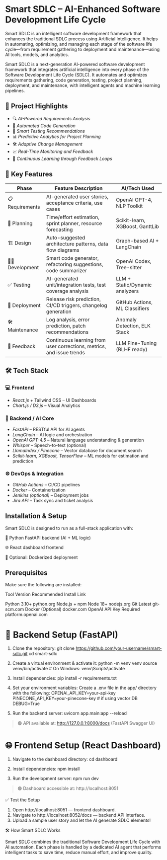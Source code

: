 # Smart SDLC – AI-Enhanced Software Development Life Cycle

Smart SDLC is an intelligent software development framework that enhances the traditional SDLC process using Artificial Intelligence. It helps in automating, optimizing, and managing each stage of the software life cycle—from requirement gathering to deployment and maintenance—using AI tools, models, and analytics.

Smart SDLC is a next-generation AI-powered software development framework that integrates artificial intelligence into every phase of the Software Development Life Cycle (SDLC). It automates and optimizes requirements gathering, code generation, testing, project planning, deployment, and maintenance, with intelligent agents and machine learning pipelines.

## 🧠 Project Highlights

- 🔍 *AI-Powered Requirements Analysis*
- 🤖 *Automated Code Generation*
- 🧪 *Smart Testing Recommendations*
- 📊 *Predictive Analytics for Project Planning*
- 🛠 *Adaptive Change Management*
- 📈 *Real-Time Monitoring and Feedback*
- 🔁 *Continuous Learning through Feedback Loops*

## 🚀 Key Features

| Phase        | Feature Description                                                                 | AI/Tech Used                    |
|--------------|---------------------------------------------------------------------------------------|----------------------------------|
| 📋 Requirements | AI-generated user stories, acceptance criteria, use cases                           | OpenAI GPT-4, NLP Toolkit        |
| 🧠 Planning     | Time/effort estimation, sprint planner, resource forecasting                        | Scikit-learn, XGBoost, GanttLib |
| 🏗 Design       | Auto-suggested architecture patterns, data flow diagrams                            | Graph-based AI + LangChain       |
| 🧑‍💻 Development | Smart code generator, refactoring suggestions, code summarizer                      | OpenAI Codex, Tree-sitter        |
| ✅ Testing      | AI-generated unit/integration tests, test coverage analysis                          | LLM + Static/Dynamic analyzers  |
| 🚀 Deployment   | Release risk prediction, CI/CD triggers, changelog generation                        | GitHub Actions, ML Classifiers   |
| 🛠 Maintenance  | Log analysis, error prediction, patch recommendations                               | Anomaly Detection, ELK Stack     |
| 🔁 Feedback     | Continuous learning from user corrections, metrics, and issue trends                 | LLM Fine-Tuning (RLHF ready)     |

## 🛠 Tech Stack

### 💻 Frontend
- *React.js* + Tailwind CSS – UI Dashboards
- *Chart.js / D3.js* – Visual Analytics

### 🧠 Backend / AI Core
- *FastAPI* – RESTful API for AI agents
- *LangChain* – AI logic and orchestration
- *OpenAI GPT-4.5* – Natural language understanding & generation
- *Whisper* – Speech-to-text (optional)
- *LlamaIndex / Pinecone* – Vector database for document search
- *Scikit-learn, XGBoost, TensorFlow* – ML models for estimation and prediction

### ⚙ DevOps & Integration
- *GitHub Actions* – CI/CD pipelines
- *Docker* – Containerization
- *Jenkins (optional)* – Deployment jobs
- *Jira API* – Task sync and ticket analysis

## Installation & Setup

Smart SDLC is designed to run as a full-stack application with:

🧠 Python FastAPI backend (AI + ML logic)

🌐 React dashboard frontend

🐳 Optional: Dockerized deployment

## Prerequisites

Make sure the following are installed:

Tool	Version Recommended	Install Link

Python	3.10+	python.org
Node.js + npm	Node 18+	nodejs.org
Git	Latest	git-scm.com
Docker	(Optional)	docker.com
OpenAI API Key	Required	platform.openai.com

# 🧠 Backend Setup (FastAPI)

1. Clone the repository:
git clone https://github.com/your-username/smart-sdlc.git
cd smart-sdlc

2. Create a virtual environment & activate it:
python -m venv venv
source venv/bin/activate       # On Windows: venv\Scripts\activate

3. Install dependencies:
pip install -r requirements.txt

4. Set your environment variables:
Create a .env file in the app/ directory with the following:
OPENAI_API_KEY=your-api-key
PINECONE_API_KEY=your-pinecone-key  # if using vector DB
DEBUG=True

5. Run the backend server:
uvicorn app.main:app --reload

> 🟢 API available at: http://127.0.0.1:8000/docs (FastAPI Swagger UI)

# 🌐 Frontend Setup (React Dashboard)

1. Navigate to the dashboard directory:
cd dashboard

2. Install dependencies:
npm install

3. Run the development server:
npm run dev

> 🟢 Dashboard accessible at: http://localhost:8051

✅ Test the Setup

1. Open http://localhost:8051 — frontend dashboard.
2. Navigate to http://localhost:8052/docs — backend API interface.
3. Upload a sample user story and let the AI generate SDLC elements!

🛠 How Smart SDLC Works

Smart SDLC combines the traditional Software Development Life Cycle with AI automation. Each phase is handled by a dedicated AI agent that performs intelligent tasks to save time, reduce manual effort, and improve quality.


